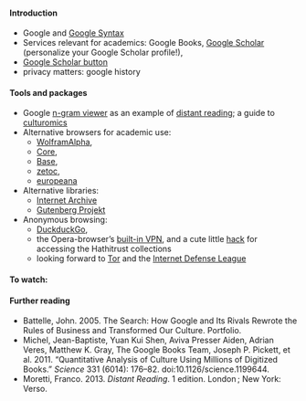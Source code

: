 #### Introduction
* Google and [Google Syntax](https://support.google.com/websearch/answer/2466433?hl=en)
* Services relevant for academics: Google Books, [Google Scholar](https://scholar.google.com/) (personalize your Google Scholar profile!),
* [Google Scholar button](https://chrome.google.com/webstore/detail/google-scholar-button/ldipcbpaocekfooobnbcddclnhejkcpn?hl=en) 
* privacy matters: google history

#### Tools and packages
* Google [n-gram viewer](https://books.google.com/ngrams/info) as an example of [distant reading](http://www.nytimes.com/2011/06/26/books/review/the-mechanic-muse-what-is-distant-reading.html); a guide to [culturomics](http://www.culturomics.org/Resources/A-users-guide-to-culturomics)
* Alternative browsers for academic use: 
  * [WolframAlpha](http://www.wolframalpha.com/), 
  * [Core](http://core.ac.uk/search/),
  * [Base](http://www.base-search.net/), 
  * [zetoc](http://zetoc.jisc.ac.uk/), 
  * [europeana](http://www.europeana.eu/portal/)
* Alternative libraries:
  * [Internet Archive](https://archive.org/)
  * [Gutenberg Projekt](https://www.gutenberg.org/)
* Anonymous browsing: 
  * [DuckduckGo](https://duckduckgo.com/), 
  * the Opera-browser’s [built-in VPN](https://www.opera.com/blogs/desktop/2016/04/free-vpn-integrated-opera-for-windows-mac/), and a cute little [hack](http://archiv.twoday.net/stories/11553592/) for accessing the Hathitrust collections
  * looking forward to [Tor](https://www.torproject.org/projects/torbrowser.html.en) and the [Internet Defense League](https://www.internetdefenseleague.org/)


#### To watch:

#### Further reading
* Battelle, John. 2005. The Search: How Google and Its Rivals Rewrote the Rules of Business and Transformed Our Culture. Portfolio.
* Michel, Jean-Baptiste, Yuan Kui Shen, Aviva Presser Aiden, Adrian Veres, Matthew K. Gray, The Google Books Team, Joseph P. Pickett, et al. 2011. “Quantitative Analysis of Culture Using Millions of Digitized Books.” *Science* 331 (6014): 176–82. doi:10.1126/science.1199644.
* Moretti, Franco. 2013. *Distant Reading*. 1 edition. London ; New York: Verso.
